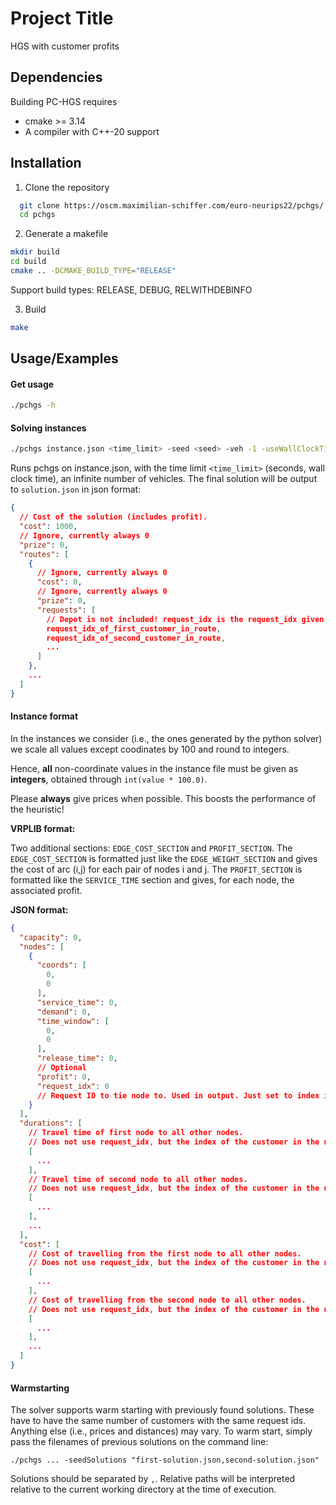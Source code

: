 # Project Title

HGS with customer profits

## Dependencies

Building PC-HGS requires

* cmake >= 3.14
* A compiler with C++-20 support

## Installation

1. Clone the repository

```bash
  git clone https://oscm.maximilian-schiffer.com/euro-neurips22/pchgs/
  cd pchgs
```

2. Generate a makefile

```bash
mkdir build
cd build
cmake .. -DCMAKE_BUILD_TYPE="RELEASE"
```

Support build types: RELEASE, DEBUG, RELWITHDEBINFO

3. Build

```bash
make
```

## Usage/Examples

#### Get usage

```bash
./pchgs -h
```

#### Solving instances

```bash
./pchgs instance.json <time_limit> -seed <seed> -veh -1 -useWallClockTime 1 -outputJSONPath solution.json
```

Runs pchgs on instance.json, with the time limit `<time_limit>` (seconds, wall clock time), an infinite number of
vehicles. The final solution will be output to `solution.json` in json format:

```json
{
  // Cost of the solution (includes profit).
  "cost": 1000,
  // Ignore, currently always 0
  "prize": 0,
  "routes": [
    {
      // Ignore, currently always 0
      "cost": 0,
      // Ignore, currently always 0
      "prize": 0,
      "requests": [
        // Depot is not included! request_idx is the request_idx given in the instance (see below)
        request_idx_of_first_customer_in_route,
        request_idx_of_second_customer_in_route,
        ...
      ]
    },
    ...
  ]
}
```

#### Instance format

In the instances we consider (i.e., the ones generated by the python solver) we scale all values except coodinates by
100 and round to integers.

Hence, **all** non-coordinate values in the instance file must be given as **integers**, obtained
through `int(value * 100.0)`.

Please **always** give prices when possible. This boosts the performance of the heuristic!

**VRPLIB format:**

Two additional sections: `EDGE_COST_SECTION` and `PROFIT_SECTION`.
The `EDGE_COST_SECTION` is formatted just like the `EDGE_WEIGHT_SECTION` and gives the cost of arc (i,j) for each pair
of nodes i and j.
The `PROFIT_SECTION` is formatted like the `SERVICE_TIME` section and gives, for each node, the associated profit.

**JSON format:**

```json
{
  "capacity": 0,
  "nodes": [
    {
      "coords": [
        0,
        0
      ],
      "service_time": 0,
      "demand": 0,
      "time_window": [
        0,
        0
      ],
      "release_time": 0,
      // Optional
      "profit": 0,
      "request_idx": 0
      // Request ID to tie node to. Used in output. Just set to index if no naming is required.
    }
  ],
  "durations": [
    // Travel time of first node to all other nodes.
    // Does not use request_idx, but the index of the customer in the nodes list.
    [
      ...
    ],
    // Travel time of second node to all other nodes.
    // Does not use request_idx, but the index of the customer in the nodes list.
    [
      ...
    ],
    ...
  ],
  "cost": [
    // Cost of travelling from the first node to all other nodes.
    // Does not use request_idx, but the index of the customer in the nodes list.
    [
      ...
    ],
    // Cost of travelling from the second node to all other nodes.
    // Does not use request_idx, but the index of the customer in the nodes list.
    [
      ...
    ],
    ...
  ]
}
```

#### Warmstarting

The solver supports warm starting with previously found solutions. These have to have the same number of customers with the same request ids. Anything else (i.e., prices and distances) may vary. To warm start, simply pass the filenames of previous solutions on the command line:

```
./pchgs ... -seedSolutions "first-solution.json,second-solution.json"
```

Solutions should be separated by `,`. Relative paths will be interpreted relative to the current working directory at the time of execution.
